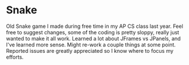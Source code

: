 Snake
=====

Old Snake game I made during free time in my AP CS class last year.
Feel free to suggest changes, some of the coding is pretty sloppy, really just wanted to make it all work.
Learned a lot about JFrames vs JPanels, and I've learned more sense. Might re-work a couple things at some point.
Reported issues are greatly appreciated so I know where to focus my efforts.
